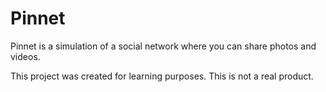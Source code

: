 # Pinnet

Pinnet is a simulation of a social network where you can share photos and videos.

This project was created for learning purposes. This is not a real product.
